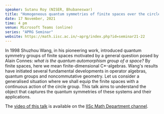 ```yaml
---
speaker: Sutanu Roy (NISER, Bhubaneswar)
title: "Homogeneous quantum symmetries of finite spaces over the circle group"
date: 17 November, 2021
time: 4 pm
venue: Microsoft Teams (online)
series: "APRG Seminar"
website: https://math.iisc.ac.in/~aprg/index.php?id=seminar21-22
---
```


In 1998 Shuzhou Wang, in his pioneering work, introduced quantum symmetry groups of
finite spaces motivated by a general question posed by Alain Connes: _what is the
quantum automorphism group of a space?_ By finite spaces, here we mean
finite-dimensional C*-algebras. Wang's results have initiated several fundamental
developments in operator algebras, quantum groups and noncommutative geometry. Let
us consider a generalised situation where we shall equip the finite spaces with a
continuous action of the circle group. This talk aims to understand the object that
captures the quantum symmetries of these systems and their applications.

The [video of this talk](https://www.youtube.com/watch?v=XPgsS-2BhNY&list=PLQXtaLhI1-1qxOEykh-1WOFkYuIzEE-ev) is available
on the [IISc Math Department channel](https://www.youtube.com/channel/UCR5Igvq9HScQKlPr-0coSIg/playlists).
